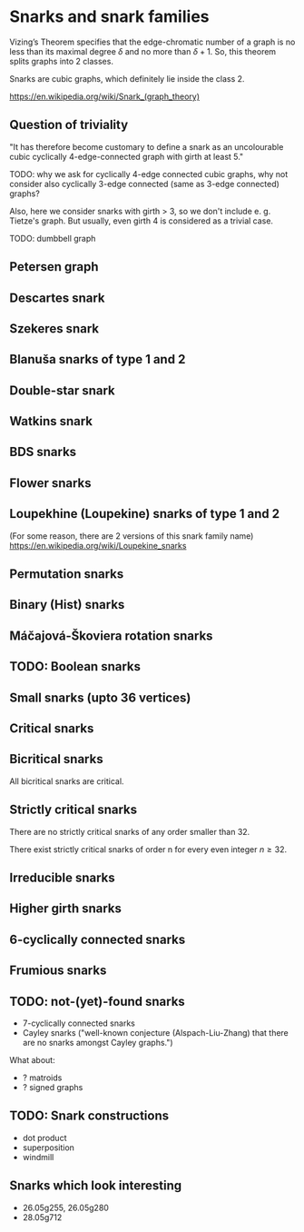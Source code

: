 # Snarks and snark families

Vizing’s Theorem specifies that the edge-chromatic number of a graph is no less than its maximal degree $\delta$ and no more than $\delta + 1$. So, this theorem splits graphs into 2 classes.

Snarks are cubic graphs, which definitely lie inside the class 2.

https://en.wikipedia.org/wiki/Snark_(graph_theory)

## Question of triviality
"It has therefore become customary to define a snark as an uncolourable cubic cyclically 4-edge-connected graph with girth at least 5."

TODO: why we ask for cyclically 4-edge connected cubic graphs, why not consider also cyclically 3-edge connected (same as 3-edge connected) graphs?

Also, here we consider snarks with girth > 3, so we don't include e. g. Tietze's graph. But usually, even girth 4 is considered as a trivial case.

TODO: dumbbell graph

## Petersen graph

## Descartes snark

## Szekeres snark

## Blanuša snarks of type 1 and 2

## Double-star snark

## Watkins snark

## BDS snarks

## Flower snarks

## Loupekhine (Loupekine) snarks of type 1 and 2

(For some reason, there are 2 versions of this snark family name)
https://en.wikipedia.org/wiki/Loupekine_snarks

## Permutation snarks

## Binary (Hist) snarks

## Máčajová-Škoviera rotation snarks

## TODO: Boolean snarks

## Small snarks (upto 36 vertices)

## Critical snarks

## Bicritical snarks

All bicritical snarks are critical.

## Strictly critical snarks

There are no strictly critical snarks of any order smaller than 32.

There exist strictly critical snarks of order n for every even integer $n \ge 32$.

## Irreducible snarks

## Higher girth snarks

## 6-cyclically connected snarks

## Frumious snarks

## TODO: not-(yet)-found snarks

- 7-cyclically connected snarks
- Cayley snarks ("well-known conjecture (Alspach-Liu-Zhang) that there are no snarks amongst Cayley graphs.")

What about:
- ? matroids
- ? signed graphs

## TODO: Snark constructions

- dot product
- superposition
- windmill

## Snarks which look interesting

- 26.05g255, 26.05g280
- 28.05g712
